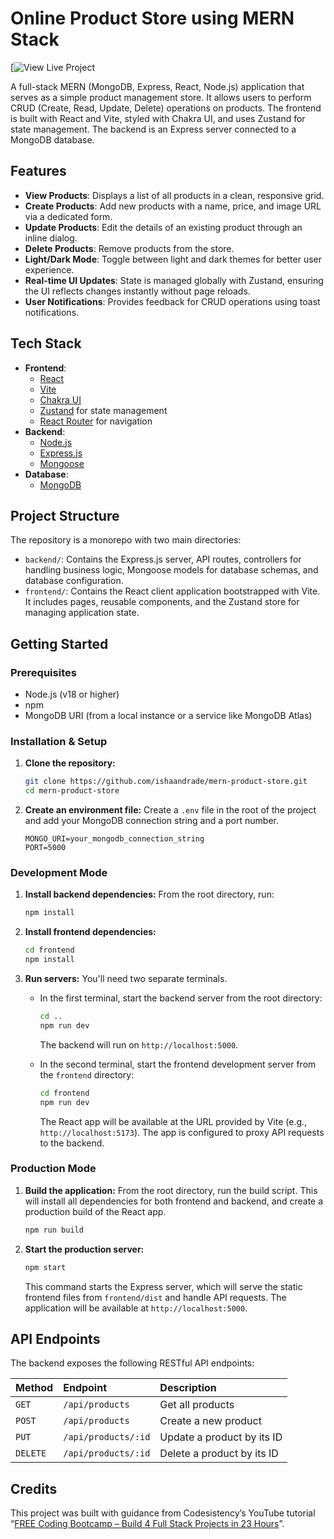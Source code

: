 # Online Product Store using MERN Stack

[![View Live Project](https://mern-product-store-wx68.onrender.com)

A full-stack MERN (MongoDB, Express, React, Node.js) application that serves as a simple product management store. It allows users to perform CRUD (Create, Read, Update, Delete) operations on products. The frontend is built with React and Vite, styled with Chakra UI, and uses Zustand for state management. The backend is an Express server connected to a MongoDB database.

## Features
- **View Products**: Displays a list of all products in a clean, responsive grid.
- **Create Products**: Add new products with a name, price, and image URL via a dedicated form.
- **Update Products**: Edit the details of an existing product through an inline dialog.
- **Delete Products**: Remove products from the store.
- **Light/Dark Mode**: Toggle between light and dark themes for better user experience.
- **Real-time UI Updates**: State is managed globally with Zustand, ensuring the UI reflects changes instantly without page reloads.
- **User Notifications**: Provides feedback for CRUD operations using toast notifications.

## Tech Stack
- **Frontend**:
    - [React](https://reactjs.org/)
    - [Vite](https://vitejs.dev/)
    - [Chakra UI](https://chakra-ui.com/)
    - [Zustand](https://github.com/pmndrs/zustand) for state management
    - [React Router](https://reactrouter.com/) for navigation
- **Backend**:
    - [Node.js](https://nodejs.org/)
    - [Express.js](https://expressjs.com/)
    - [Mongoose](https://mongoosejs.com/)
- **Database**:
    - [MongoDB](https://www.mongodb.com/)

## Project Structure
The repository is a monorepo with two main directories:
- `backend/`: Contains the Express.js server, API routes, controllers for handling business logic, Mongoose models for database schemas, and database configuration.
- `frontend/`: Contains the React client application bootstrapped with Vite. It includes pages, reusable components, and the Zustand store for managing application state.

## Getting Started

### Prerequisites
- Node.js (v18 or higher)
- npm
- MongoDB URI (from a local instance or a service like MongoDB Atlas)

### Installation & Setup

1.  **Clone the repository:**
    ```bash
    git clone https://github.com/ishaandrade/mern-product-store.git
    cd mern-product-store
    ```

2.  **Create an environment file:**
    Create a `.env` file in the root of the project and add your MongoDB connection string and a port number.
    ```env
    MONGO_URI=your_mongodb_connection_string
    PORT=5000
    ```

### Development Mode

1.  **Install backend dependencies:**
    From the root directory, run:
    ```bash
    npm install
    ```

2.  **Install frontend dependencies:**
    ```bash
    cd frontend
    npm install
    ```

3.  **Run servers:**
    You'll need two separate terminals.
    - In the first terminal, start the backend server from the root directory:
      ```bash
      cd .. 
      npm run dev
      ```
      The backend will run on `http://localhost:5000`.

    - In the second terminal, start the frontend development server from the `frontend` directory:
      ```bash
      cd frontend
      npm run dev
      ```
      The React app will be available at the URL provided by Vite (e.g., `http://localhost:5173`). The app is configured to proxy API requests to the backend.

### Production Mode

1.  **Build the application:**
    From the root directory, run the build script. This will install all dependencies for both frontend and backend, and create a production build of the React app.
    ```bash
    npm run build
    ```

2.  **Start the production server:**
    ```bash
    npm start
    ```
    This command starts the Express server, which will serve the static frontend files from `frontend/dist` and handle API requests. The application will be available at `http://localhost:5000`.

## API Endpoints

The backend exposes the following RESTful API endpoints:

| Method | Endpoint             | Description                |
| :----- | :------------------- | :------------------------- |
| `GET`  | `/api/products`      | Get all products           |
| `POST` | `/api/products`      | Create a new product       |
| `PUT`  | `/api/products/:id`  | Update a product by its ID |
| `DELETE`| `/api/products/:id`  | Delete a product by its ID |

## Credits 
This project was built with guidance from Codesistency’s YouTube tutorial “[FREE Coding Bootcamp – Build 4 Full Stack Projects in 23 Hours](https://www.youtube.com/watch?v=MDZC8VDZnV8&t=7761s)”.

